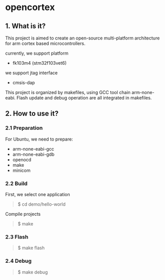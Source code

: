 # opencortex

## 1. What is it?

This project is aimed to create an open-source multi-platform architecture for arm cortex based microcontrollers.

currently, we support platform

- fk103m4 (stm32f103vet6)

we support jtag interface

- cmsis-dap

This project is organized by makefiles, using GCC tool chain arm-none-eabi. Flash update and debug operation are all integrated in makefiles.

## 2. How to use it?

### 2.1 Preparation
For Ubuntu, we need to prepare:
- arm-none-eabi-gcc
- arm-none-eabi-gdb
- openocd
- make
- minicom

### 2.2 Build

First, we select one application

> $ cd demo/hello-world

Compile projects

> $ make

### 2.3 Flash

> $ make flash

### 2.4 Debug

> $ make debug

